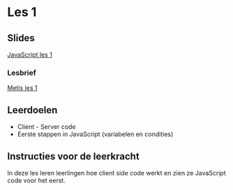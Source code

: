 # Les 1

## Slides

[JavaScript les 1](https://slides.com/felienne/pidk-k4-m2-l1)

### Lesbrief

[Metis les 1](https://bit.ly/jsles-2)

## Leerdoelen

* Client - Server code&#x20;
* Eerste stappen in JavaScript (variabelen en condities)

## Instructies voor de leerkracht

In deze les leren leerlingen hoe client side code werkt en zien ze JavaScript code voor het eerst.
